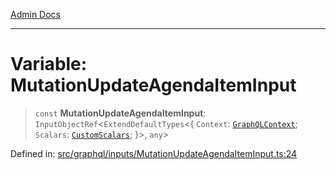 [Admin Docs](/)

***

# Variable: MutationUpdateAgendaItemInput

> `const` **MutationUpdateAgendaItemInput**: `InputObjectRef`\<`ExtendDefaultTypes`\<\{ `Context`: [`GraphQLContext`](../../../context/type-aliases/GraphQLContext.md); `Scalars`: [`CustomScalars`](../../../scalars/type-aliases/CustomScalars.md); \}\>, `any`\>

Defined in: [src/graphql/inputs/MutationUpdateAgendaItemInput.ts:24](https://github.com/PalisadoesFoundation/talawa-api/blob/31af62eb801979353402f1e291e74768cd64d85c/src/graphql/inputs/MutationUpdateAgendaItemInput.ts#L24)

